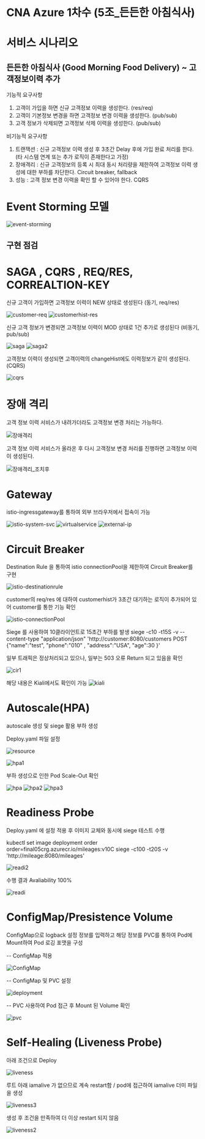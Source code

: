# CNA Azure 1차수 (5조_든든한 아침식사)

# 서비스 시나리오

## 든든한 아침식사 (Good Morning Food Delivery) ~ 고객정보이력 추가

기능적 요구사항

1. 고객이 가입을 하면 신규 고객정보 이력을 생성한다. (res/req)
1. 고객이 기본정보 변경을 하면 고객정보 변경 이력을 생성한다. (pub/sub)
1. 고객 정보가 삭제되면 고객정보 삭제 이력을 생성한다. (pub/sub)

비기능적 요구사항

1. 트랜잭션
    : 신규 고객정보 이력 생성 후 3초간 Delay 후에 가입 완료 처리를 한다. (타 시스템 연계 또는 추가 로직이 존재한다고 가정)
1. 장애격리
    : 신규 고객정보의 등록 시 최대 동시 처리량을 제한하여 고객정보 이력 생성에 대한 부하를 차단한다.  Circuit breaker, fallback
1. 성능
    : 고객 정보 변경 이력을 확인 할 수 있어야 한다. CQRS


# Event Storming 모델
 ![event-storming](https://user-images.githubusercontent.com/38008563/105215660-e1696400-5b94-11eb-9951-642ed55ad159.jpg)

## 구현 점검

# SAGA , CQRS , REQ/RES, CORREALTION-KEY

신규 고객이 가입하면 고객정보 이력이 NEW 상태로 생성된다 (동기, req/res)

![customer-req](https://user-images.githubusercontent.com/38008563/105272559-f4078b80-5bdc-11eb-81df-782b9cac1f28.png)
![customerhist-res](https://user-images.githubusercontent.com/38008563/105274431-83626e00-5be0-11eb-8391-b825f54d2082.png)

신규 고객 정보가 변경되면 고객정보 이력이 MOD 상태로 1건 추가로 생성된다 (비동기, pub/sub)

![saga](https://user-images.githubusercontent.com/38008563/105278153-3f736700-5be8-11eb-848a-0c038a28a95e.png)
![saga2](https://user-images.githubusercontent.com/38008563/105278062-1226b900-5be8-11eb-8979-0100e781963c.png)


고객정보 이력이 생성되면 고객이력의 changeHist에도 이력정보가 같이 생성된다. (CQRS)

![cqrs](https://user-images.githubusercontent.com/38008563/105280034-3a181b80-5bec-11eb-98d9-a4a526e7b5fa.png)


# 장애 격리

고객 정보 이력 서비스가 내려가더라도 고객정보 변경 처리는 가능하다.

![장애격리](https://user-images.githubusercontent.com/38008563/105280560-63857700-5bed-11eb-984f-ffd59d2b4c6b.png)

고객 정보 이력 서비스가 올라온 후 다시 고객정보 변경 처리를 진행하면 고객정보 이력이 생성된다.

![장애격리_조치후](https://user-images.githubusercontent.com/38008563/105280872-28d00e80-5bee-11eb-86c4-e9866013a6b9.png)


# Gateway

istio-ingressgateway를 통하여 외부 브라우저에서 접속이 가능

![istio-system-svc](https://user-images.githubusercontent.com/38008563/105280951-62087e80-5bee-11eb-9a2c-49ee51886f37.png)
![virtualservice](https://user-images.githubusercontent.com/38008563/105282966-d34a3080-5bf2-11eb-86f5-afcc6d7290cd.png)
![external-ip](https://user-images.githubusercontent.com/38008563/105282729-50c17100-5bf2-11eb-9f8a-cb031ec30647.png)

# Circuit Breaker

Destination Rule 을 통하여 istio connectionPool을 제한하여 Circuit Breaker를 구현

![istio-destinationrule](https://user-images.githubusercontent.com/38008563/105283110-22906100-5bf3-11eb-807a-3e7cdbd3e565.png)

customer의 req/res 에 대하여 customerhist가 3초간 대기하는 로직이 추가되어 있어 customer를 통한 기능 확인

![istio-connectionPool](https://user-images.githubusercontent.com/38008563/105240526-6f9f1380-5bb0-11eb-96d4-249cf1b6cbcb.png)


Siege 를 사용하여 10클라이언트로 15초간 부하를 발생
siege -c10 -t15S -v --content-type "application/json" 'http://customer:8080/customers POST {"name":"test", "phone":"010" , "address":"USA", "age":30 }'

일부 트래픽은 정상처리되고 있으나, 일부는 503 오류 Return 되고 있음을 확인

![cir1](https://user-images.githubusercontent.com/38008563/105284139-2a510500-5bf5-11eb-8d55-5f0ec0014cff.png)

해당 내용은 Kiali에서도 확인이 가능
![kiali](https://user-images.githubusercontent.com/38008563/105283982-e3fba600-5bf4-11eb-8e26-4ba503e1c7d9.png)

# Autoscale(HPA)
autoscale 생성 및 siege 활용 부하 생성

Deploy.yaml 파일 설정

![resource](https://user-images.githubusercontent.com/38008563/105245032-aecf6380-5bb4-11eb-9f28-a284d4700e3c.png)


![hpa1](https://user-images.githubusercontent.com/41769626/105137057-1397a900-5b36-11eb-9119-014b2580510f.PNG)

부하 생성으로 인한 Pod Scale-Out 확인

![hpa](https://user-images.githubusercontent.com/41769626/105137145-2f9b4a80-5b36-11eb-8ddb-edc2b7b91381.PNG)
![hpa2](https://user-images.githubusercontent.com/41769626/105137128-2ad69680-5b36-11eb-957d-c1a824e35522.PNG)
![hpa3](https://user-images.githubusercontent.com/41769626/105137131-2c07c380-5b36-11eb-963f-f95fc524c331.PNG)


# Readiness Probe

Deploy.yaml 에 설정 적용 후 이미지 교체와 동시에 siege 테스트 수행

kubectl set image deployment order order=final05crg.azurecr.io/mileages:v10C
siege -c100 -t20S -v 'http://mileage:8080/mileages'

![readi2](https://user-images.githubusercontent.com/41769626/105137674-0929df00-5b37-11eb-83a4-d1eec543d47f.PNG)

수행 결과 Avaliability 100%

![readi](https://user-images.githubusercontent.com/41769626/105137803-442c1280-5b37-11eb-8cda-4dd716c0ea75.PNG)

# ConfigMap/Presistence Volume
ConfigMap으로 logback 설정 정보를 입력하고 해당 정보를 PVC를 통하여 Pod에 Mount하여 Pod 로깅 포맷을 구성

-- ConfigMap 적용

![ConfigMap](https://user-images.githubusercontent.com/38008563/105241495-1b486380-5bb1-11eb-8176-6c9c6f68ee6d.png)

-- ConfigMap 및 PVC 설정

![deployment](https://user-images.githubusercontent.com/38008563/105245260-f524c280-5bb4-11eb-9c1b-709106d43ffb.png)

-- PVC 사용하여 Pod 접근 후 Mount 된 Volume 확인

![pvc](https://user-images.githubusercontent.com/41769626/105125453-bbee4300-5b1f-11eb-9be6-53d64068771a.PNG)

# Self-Healing (Liveness Probe)

아래 조건으로 Deploy

![liveness](https://user-images.githubusercontent.com/41769626/105143130-c8ce5f00-5b3e-11eb-93a2-11abceea70bd.PNG)

루트 아래 iamalive 가 없으므로 계속 restart함 / pod에 접근하여 iamalive 더미 파일을 생성

![liveness3](https://user-images.githubusercontent.com/41769626/105143493-472b0100-5b3f-11eb-992d-e1a1cfc43ca4.PNG)

생성 후 조건을 만족하여 더 이상 restart 되지 않음

![liveness2](https://user-images.githubusercontent.com/41769626/105143524-4eeaa580-5b3f-11eb-9baf-a87c6ea7ada3.PNG)
